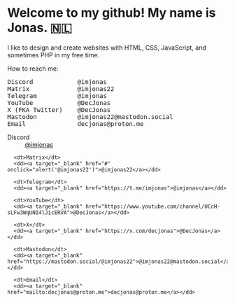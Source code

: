 # Welcome to my github! My name is Jonas. 🇳🇱

I like to design and create websites with HTML, CSS, JavaScript, and sometimes PHP in my free time.

How to reach me:

<pre>
Discord            @imjonas
Matrix             @imjonas22
Telegram           @imjonas
YouTube            @DecJonas
X (FKA Twitter)    @DecJonas
Mastodon           @imjonas22@mastodon.social
Email              decjonas@proton.me
</pre>

  <dt>Discord</dt>
      <dd><a target="_blank" href="http://discordapp.com/users/752143718118850620">@imjonas</a></dd>

      <dt>Matrix</dt>
      <dd><a target="_blank" href="#" onclick="alert('@imjonas22')">@imjonas22</a></dd>

      <dt>Telegram</dt>
      <dd><a target="_blank" href="https://t.me/imjonas">@imjonas</a></dd>

      <dt>YouTube</dt>
      <dd><a target="_blank" href="https://www.youtube.com/channel/UCcH-sLFw3WqUNI4lJicERVA">@DecJonas</a></dd>

      <dt>X</dt>
      <dd><a target="_blank" href="https://x.com/decjonas">@DecJonas</a></dd>

      <dt>Mastodon</dt>
      <dd><a target="_blank" href="https://mastodon.social/@imjonas22">@imjonas22@mastodon.social</a></dd>

      <dt>Email</dt>
      <dd><a target="_blank" href="mailto:decjonas@proton.me">decjonas@proton.me</a></dd>

